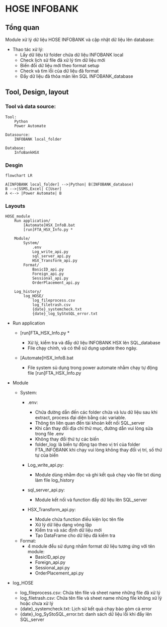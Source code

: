 # HOSE INFOBANK

## Tổng quan
Module xử lý dữ liệu HOSE INFOBANK và cập nhật dữ liệu lên database:

* Thao tác xử lý:
    + Lấy dữ liệu từ folder chứa dữ liệu INFOBANK local
    + Check lịch sử file đã xử lý tìm dữ liệu mới
    + Biến đổi dữ liệu mới theo format setup 
    + Check và tìm lỗi của dữ liệu đã format 
    + Đẩy dữ liệu đã thỏa mãn lên SQL INFOBANK_database

## Tool, Design, layout

### Tool và data source:
    Tool:
        Python
        Power Automate

    Datasource:
        INFOBANK local_folder

    Database:
        InfoBankHSX


### Desgin
``` mermaid
flowchart LR

A[INFOBANK local_folder] -->|Python| B(INFOBANK_database)
B -->|SSMS,Excel| C[User]
A <--> |Power Automate| B
```

### Layouts

    HOSE_module
        Run application/
            [Automate]HSX_InfoB.bat
            [run]FTA_HSX_Info.py *        

        Module/
            System/
                .env
                Log_write_api.py
                sql_server_api.py
                HSX_Transform_api.py
            Format/
                BasicID_api.py
                Foreign_api.py
                Sessional_api.py
                OrderPlacement_api.py
        
        Log_history/
            log_HOSE/
                log_fileprocess.csv 
                log_filetrash.csv
                {date}_systemcheck.txt
                {date}_log_SyStoSQL_error.txt
            
* Run application
    * [run]FTA_HSX_Info.py *
        + Xử lý, kiểm tra và đẩy dữ liệu INFOBANK HSX lên SQL_database 
        + File chạy chính, và có thể sử dụng update theo ngày.

    * [Automate]HSX_InfoB.bat
        + File system sủ dụng trong power automate nhằm chạy tự động file [run]FTA_HSX_Info.py
* Module
    * System:
        * .env:
            + Chứa đường dẫn đến các folder chứa và lưu dữ liệu sau khi extract, process đại diện bằng các variable. 
            + Thông tin liên quan đến tài khoản kết nối SQL_server 
            + Khi cần thay đổi địa chỉ thử mục, đường dẫn vui lòng sửa trong file .env
            + Không thay đổi thứ tự các biến
            + folder_log: là biến tự động tạo theo vị trí của folder FTA_INFOBANK khi chạy vui lòng không thay đổi vị trí, số thứ tự của biến
    
        * Log_write_api.py:
            + Module dùng nhằm đọc và ghi kết quả chạy vào file txt dùng làm file log_history

        * sql_server_api.py:
            + Module kết nối và function đẩy dữ liệu lên SQL_server

        * HSX_Transform_api.py:
            + Module chứa function điều kiện lọc tên file
            + Xử lý dữ liệu dạng vòng lặp
            + Kiểm tra và xác định dữ liệu mới
            + Tạo DataFrame cho dữ liệu đã kiểm tra
    * Format:
        + 4 module đểu sử dụng nhắm format dữ liệu tương ứng với tên module:
            * BasicID_api.py
            * Foreign_api.py
            * Sessional_api.py
            * OrderPlacement_api.py

* log_HOSE
    * log_fileprocess.csv: Chứa tên file và sheet name những file đã xử lý
    * log_filetrash.csv: Chứa tên file và sheet name nhũng file không xử lý hoặc chưa xử lý
    * {date}_systemcheck.txt: Lịch sử kết quả chạy bào gòm cả error
    * {date}_log_SyStoSQL_error.txt: danh sách dữ liệu lỗi khi đẩy lên SQL_server
